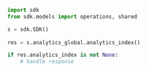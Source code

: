 <!-- Start SDK Example Usage -->
```python
import sdk
from sdk.models import operations, shared

s = sdk.SDK()
    
res = s.analytics_global.analytics_index()

if res.analytics_index is not None:
    # handle response
```
<!-- End SDK Example Usage -->